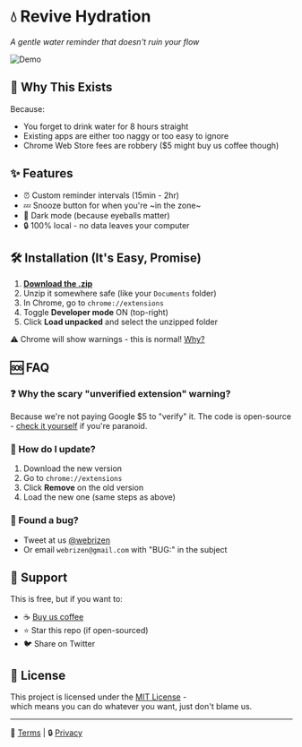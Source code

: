 # 💧 Revive Hydration 

*A gentle water reminder that doesn't ruin your flow*  

![Demo](https://placehold.co/800x400/e0f2fe/0369a1/png?text=Revive+Hydration+Demo)

## 🚀 Why This Exists
Because:
- You forget to drink water for 8 hours straight  
- Existing apps are either too naggy or too easy to ignore  
- Chrome Web Store fees are robbery ($5 might buy us coffee though)  

## ✨ Features
- ⏰ Custom reminder intervals (15min - 2hr)  
- 💤 Snooze button for when you're ~in the zone~  
- 🌙 Dark mode (because eyeballs matter)  
- 🔒 100% local - no data leaves your computer  

## 🛠️ Installation (It's Easy, Promise)
1. **[Download the .zip](https://revive-hydration.vercel.app/download)**  
2. Unzip it somewhere safe (like your `Documents` folder)  
3. In Chrome, go to `chrome://extensions`  
4. Toggle **Developer mode** ON (top-right)  
5. Click **Load unpacked** and select the unzipped folder  

⚠️ Chrome will show warnings - this is normal! [Why?](#faq)

## 🆘 FAQ
### ❓ Why the scary "unverified extension" warning?
Because we're not paying Google $5 to "verify" it. The code is open-source - [check it yourself](#) if you're paranoid.

### 🔄 How do I update?
1. Download the new version  
2. Go to `chrome://extensions`  
3. Click **Remove** on the old version  
4. Load the new one (same steps as above)  

### 🐛 Found a bug?
- Tweet at us [@webrizen](https://twitter.com/webrizen)  
- Or email `webrizen@gmail.com` with "BUG:" in the subject  

## 🫶 Support
This is free, but if you want to:
- ☕ [Buy us coffee](https://buymeacoffee.com/webrizen)  
- ⭐ Star this repo (if open-sourced)  
- 🐦 Share on Twitter  

## 📄 License  
This project is licensed under the [MIT License](LICENSE.md) -  
which means you can do whatever you want, just don't blame us.

---

📜 [Terms](https://revive-hydration.vercel.app/terms-of-services) | 🔒 [Privacy](https://revive-hydration.vercel.app/privacy-policy)  